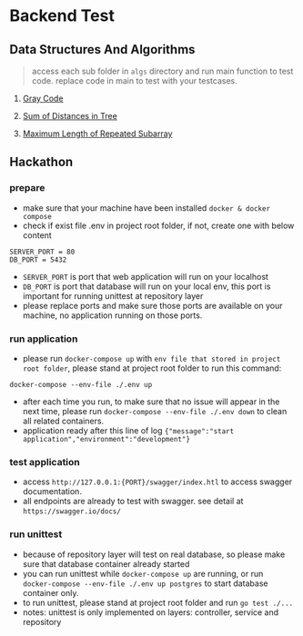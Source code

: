 # Backend Test
## Data Structures And Algorithms

> access each sub folder in `algs` directory and run main function to test code.
> replace code in main to test with your testcases.

1. [Gray Code](/algs/gray-code/main.go)

2. [Sum of Distances in Tree](/algs/max-length-of-repeated-subarray/main.go)

3. [Maximum Length of Repeated Subarray](/algs/sum-of-distance-in-tree/main.go)

## Hackathon
### prepare
- make sure that your machine have been installed `docker & docker compose`
- check if exist file .env in project root folder, if not, create one with below content
```
SERVER_PORT = 80
DB_PORT = 5432
```
- `SERVER_PORT` is port that web application will run on your localhost
- `DB_PORT` is port that database will run on your local env, this port is important for running unittest at repository layer
- please replace ports and make sure those ports are available on your machine, no application running on those ports.
### run application
- please run `docker-compose up` with `env file that stored in project root folder`, please stand at project root folder to run this command:
```
docker-compose --env-file ./.env up 
```
- after each time you run, to make sure that no issue will appear in the next time, please run `docker-compose --env-file ./.env down` to clean all related containers.
- application ready after this line of log `{"message":"start application","environment":"development"}`
### test application
- access `http://127.0.0.1:{PORT}/swagger/index.htl` to access swagger documentation.
- all endpoints are already to test with swagger. see detail at `https://swagger.io/docs/`
### run unittest
- because of repository layer will test on real database, so please make sure that database container already started
- you can run unittest while `docker-compose up` are running, or run ` docker-compose --env-file ./.env up postgres` to start database container only.
- to run unittest, please stand at project root folder and run `go test ./...`
- notes: unittest is only implemented on layers: controller, service and repository 

